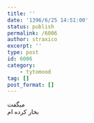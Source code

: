 ```yaml
---
title: ''
date: '1396/6/25 14:51:00'
status: publish
permalink: /6006
author: straxico
excerpt: ''
type: post
id: 6006
category:
    - tytomood
tag: []
post_format: []
---
```

میگفت  
بخار کرده ام